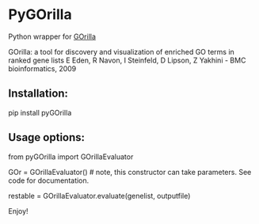 # PyGOrilla
Python wrapper for [GOrilla](http://cbl-gorilla.cs.technion.ac.il/)

GOrilla: a tool for discovery and visualization of enriched GO terms in ranked gene lists
E Eden, R Navon, I Steinfeld, D Lipson, Z Yakhini - BMC bioinformatics, 2009

## Installation:
pip install pyGOrilla

## Usage options:
  from pyGOrilla import GOrillaEvaluator
  
  GOr = GOrillaEvaluator() # note, this constructor can take parameters. See code for documentation.
  
  restable = GOrillaEvaluator.evaluate(genelist, outputfile)  
  
  
  Enjoy!
